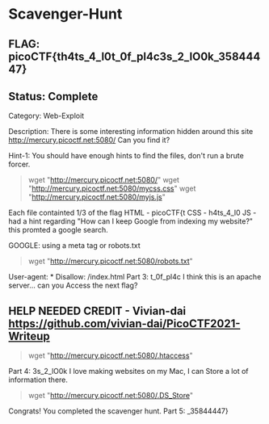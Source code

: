 # Scavenger-Hunt

## FLAG: picoCTF{th4ts_4_l0t_0f_pl4c3s_2_lO0k_35844447}

## Status: Complete

Category: Web-Exploit

Description: There is some interesting information hidden around this site <http://mercury.picoctf.net:5080/> Can you find it?

Hint-1: You should have enough hints to find the files, don't run a brute forcer.

> wget "http://mercury.picoctf.net:5080/"
> wget "http://mercury.picoctf.net:5080/mycss.css"
> wget "http://mercury.picoctf.net:5080/myjs.js"

Each file containted 1/3 of the flag
HTML - picoCTF{t
CSS - h4ts_4_l0
JS - had a hint regarding "How can I keep Google from indexing my website?" this promted a google search.

GOOGLE:
using a meta tag or robots.txt

> wget "http://mercury.picoctf.net:5080/robots.txt"

User-agent: *
Disallow: /index.html
Part 3: t_0f_pl4c
I think this is an apache server... can you Access the next flag?

## HELP NEEDED CREDIT - Vivian-dai <https://github.com/vivian-dai/PicoCTF2021-Writeup>

> wget "http://mercury.picoctf.net:5080/.htaccess"

Part 4: 3s_2_lO0k
I love making websites on my Mac, I can Store a lot of information there.

> wget "http://mercury.picoctf.net:5080/.DS_Store"

Congrats! You completed the scavenger hunt. Part 5: _35844447}
